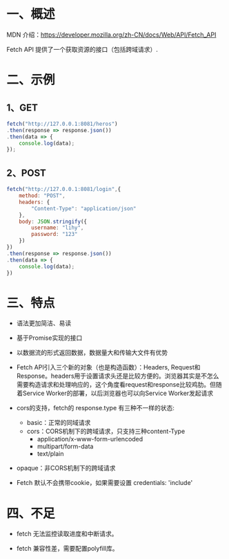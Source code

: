 # 一、概述

MDN 介绍：https://developer.mozilla.org/zh-CN/docs/Web/API/Fetch_API

Fetch API 提供了一个获取资源的接口（包括跨域请求）.

# 二、示例

## 1、GET

```js
fetch("http://127.0.0.1:8081/heros")
.then(response => response.json())
.then(data => {
    console.log(data);
});
```

## 2、POST

```js
fetch("http://127.0.0.1:8081/login",{
    method: "POST",
    headers: {
        "Content-Type": "application/json"
    },
    body: JSON.stringify({
        username: "lihy",
        password: "123"
    })
})
.then(response => response.json())
.then(data => {
    console.log(data);
})
```

# 三、特点

- 语法更加简洁、易读

- 基于Promise实现的接口

- 以数据流的形式返回数据，数据量大和传输大文件有优势

- Fetch API引入三个新的对象（也是构造函数）：Headers, Request和Response。headers用于设置请求头还是比较方便的。浏览器其实是不怎么需要构造请求和处理响应的，这个角度看request和response比较鸡肋。但随着Service Worker的部署，以后浏览器也可以向Service Worker发起请求

- cors的支持，fetch的 response.type 有三种不一样的状态:

  - basic：正常的同域请求
  - cors：CORS机制下的跨域请求，只支持三种content-Type
    - application/x-www-form-urlencoded
    - multipart/form-data
    - text/plain
- opaque：非CORS机制下的跨域请求
  
- Fetch 默认不会携带cookie，如果需要设置 credentials: 'include'

# 四、不足

- fetch 无法监控读取进度和中断请求。

- fetch 兼容性差，需要配置polyfill库。

